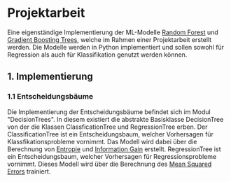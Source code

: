 # Projektarbeit

Eine eigenständige Implementierung der ML-Modelle [Random Forest](https://en.wikipedia.org/wiki/Random_forest) und [Gradient Boosting Trees](https://en.wikipedia.org/wiki/Gradient_boosting), welche im Rahmen einer Projektarbeit erstellt werden. Die Modelle werden in Python implementiert und sollen sowohl für Regression als auch für Klassifikation genutzt werden können. 

## 1. Implementierung 
### 1.1 Entscheidungsbäume 
Die Implementierung der Entscheidungsbäume befindet sich im Modul "DecisionTrees". In diesem existiert die abstrakte Basisklasse DecisionTree von der die Klassen ClassficationTree und RegressionTree erben. Der ClassificationTree ist ein Entscheidungsbaum, welcher Vorhersagen für Klassfikationsprobleme vornimmt. Das Modell wird dabei über die Berechnung von [Entropie](https://en.wikipedia.org/wiki/Entropy_(information_theory)) und [Information Gain](https://en.wikipedia.org/wiki/Information_gain_(decision_tree)) erstellt. RegressionTree ist ein Entscheidungsbaum, welcher Vorhersagen für Regressionsprobleme vornimmt. Dieses Modell wird über die Berechnung des [Mean Squared Errors](https://en.wikipedia.org/wiki/Mean_squared_error) trainiert. 

